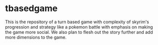 # tbasedgame
This is the repository of a turn based game with complexity of skyrim's progression and strategy like a pokemon battle with emphasis on making the game more social. We also plan to flesh out the story further and add more dimensions to the game.
